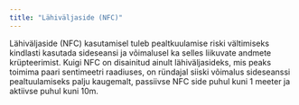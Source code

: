 ```yaml
---
title: "Lähiväljaside (NFC)"
---
```

Lähiväljaside (NFC) kasutamisel tuleb pealtkuulamise riski vältimiseks kindlasti
kasutada sideseansi ja võimalusel ka selles liikuvate andmete krüpteerimist.
Kuigi NFC on disainitud ainult lähiväljasideks, mis peaks toimima paari
sentimeetri raadiuses, on ründajal siiski võimalus sideseanssi pealtuulamiseks
palju kaugemalt, passiivse NFC side puhul kuni 1 meeter ja aktiivse puhul kuni
10m.
